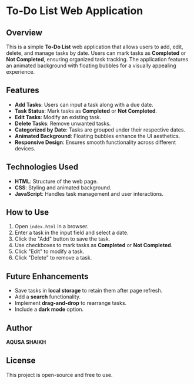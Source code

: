 # To-Do List Web Application

## Overview
This is a simple **To-Do List** web application that allows users to add, edit, delete, and manage tasks by date. Users can mark tasks as **Completed** or **Not Completed**, ensuring organized task tracking. The application features an animated background with floating bubbles for a visually appealing experience.

## Features
- **Add Tasks**: Users can input a task along with a due date.
- **Task Status**: Mark tasks as **Completed** or **Not Completed**.
- **Edit Tasks**: Modify an existing task.
- **Delete Tasks**: Remove unwanted tasks.
- **Categorized by Date**: Tasks are grouped under their respective dates.
- **Animated Background**: Floating bubbles enhance the UI aesthetics.
- **Responsive Design**: Ensures smooth functionality across different devices.

## Technologies Used
- **HTML**: Structure of the web page.
- **CSS**: Styling and animated background.
- **JavaScript**: Handles task management and user interactions.

## How to Use
1. Open `index.html` in a browser.
2. Enter a task in the input field and select a date.
3. Click the "Add" button to save the task.
4. Use checkboxes to mark tasks as **Completed** or **Not Completed**.
5. Click "Edit" to modify a task.
6. Click "Delete" to remove a task.

## Future Enhancements
- Save tasks in **local storage** to retain them after page refresh.
- Add a **search** functionality.
- Implement **drag-and-drop** to rearrange tasks.
- Include a **dark mode** option.

## Author
**AQUSA SHAIKH**

## License
This project is open-source and free to use.

